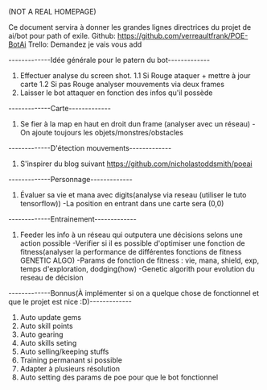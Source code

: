 (NOT A REAL HOMEPAGE) 

Ce document servira à donner les grandes lignes directrices du projet de ai/bot pour path of exile.
 Github: https://github.com/verreaultfrank/POE-BotAi
 Trello: Demandez je vais vous add

-------------Idée générale pour le patern du bot-------------
1. Effectuer analyse du screen shot.
1.1 Si Rouge ataquer + mettre à jour carte
1.2 Si pas Rouge analyser mouvements via deux frames
2. Laisser le bot attaquer en fonction des infos qu'il possède


-------------Carte-------------
1. Se fier à  la map en haut en droit dun frame (analyser avec un réseau)
-On ajoute toujours les objets/monstres/obstacles


-------------D'étection mouvements-------------
1. S'inspirer du blog suivant https://github.com/nicholastoddsmith/poeai


-------------Personnage-------------
1. Évaluer sa vie et mana avec digits(analyse via reseau (utiliser le tuto tensorflow)) 
-La position en entrant dans une carte sera (0,0)


-------------Entrainement-------------
1. Feeder les info à un réseau qui outputera une décisions selons une action possible
-Verifier si il es possible d'optimiser une fonction de fitness(analyser la performance de différentes fonctions de fitness GENETIC ALGO)
-Params de fonction de fitness : vie, mana, shield, exp, temps d'exploration, dodging(how)
-Genetic algorith pour evolution du reseau de décision


-------------Bonnus(À implémenter si on a quelque chose de fonctionnel et que le projet est nice :D)-------------
1. Auto update gems
2. Auto skill points
3. Auto gearing
4. Auto skills seting
5. Auto selling/keeping stuffs
6. Training permanant si possible
7. Adapter à plusieurs résolution
8. Auto setting des params de poe pour que le bot fonctionnel
